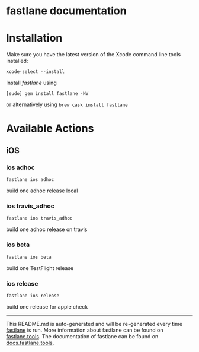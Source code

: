 fastlane documentation
================
# Installation

Make sure you have the latest version of the Xcode command line tools installed:

```
xcode-select --install
```

Install _fastlane_ using
```
[sudo] gem install fastlane -NV
```
or alternatively using `brew cask install fastlane`

# Available Actions
## iOS
### ios adhoc
```
fastlane ios adhoc
```
build one adhoc release local
### ios travis_adhoc
```
fastlane ios travis_adhoc
```
build one adhoc release on travis
### ios beta
```
fastlane ios beta
```
build one TestFlight release
### ios release
```
fastlane ios release
```
build one release for apple check

----

This README.md is auto-generated and will be re-generated every time [fastlane](https://fastlane.tools) is run.
More information about fastlane can be found on [fastlane.tools](https://fastlane.tools).
The documentation of fastlane can be found on [docs.fastlane.tools](https://docs.fastlane.tools).
